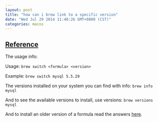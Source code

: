 ```yaml
---
layout: post
title: "how can i brew link to a specific version"
date: "Wed Jul 29 2014 11:40:26 GMT+0800 (CST)"
categories: macos
---
```


[Reference](http://stackoverflow.com/questions/13477363/how-can-i-brew-link-a-specific-version)
-----------------------------------------

The usage info:

Usage: `brew switch <formula> <version>`

Example: `brew switch mysql 5.5.29`

The versions installed on your system you can find with info: `brew info mysql`

And to see the available versions to install, use versions: `brew versions mysql`

And to install an older version of a formula read the answers [here](http://stackoverflow.com/questions/3987683/homebrew-install-specific-version-of-formula).
